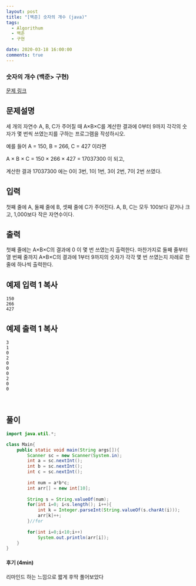 ```yaml
---
layout: post
title: "[백준] 숫자의 개수 (java)"
tags:
  - Algorithum
  - 백준
  - 구현

date: 2020-03-18 16:00:00
comments: true
---
```




###   숫자의 개수 (백준> 구현)

[문제 링크](https://www.acmicpc.net/problem/2577 )

## 문제설명

세 개의 자연수 A, B, C가 주어질 때 A×B×C를 계산한 결과에 0부터 9까지 각각의 숫자가 몇 번씩 쓰였는지를 구하는 프로그램을 작성하시오.

예를 들어 A = 150, B = 266, C = 427 이라면 

A × B × C = 150 × 266 × 427 = 17037300 이 되고, 

계산한 결과 17037300 에는 0이 3번, 1이 1번, 3이 2번, 7이 2번 쓰였다.

## 입력

첫째 줄에 A, 둘째 줄에 B, 셋째 줄에 C가 주어진다. A, B, C는 모두 100보다 같거나 크고, 1,000보다 작은 자연수이다.

## 출력

첫째 줄에는 A×B×C의 결과에 0 이 몇 번 쓰였는지 출력한다. 마찬가지로 둘째 줄부터 열 번째 줄까지 A×B×C의 결과에 1부터 9까지의 숫자가 각각 몇 번 쓰였는지 차례로 한 줄에 하나씩 출력한다.

## 예제 입력 1 복사

```
150
266
427
```

## 예제 출력 1 복사

```
3
1
0
2
0
0
0
2
0
0
```

<br>

## 풀이

```java
import java.util.*;

class Main{
    public static void main(String args[]){
        Scanner sc = new Scanner(System.in);
        int a = sc.nextInt();
        int b = sc.nextInt();
        int c = sc.nextInt();
        
        int num = a*b*c;
        int arr[] = new int[10];
        
        String s = String.valueOf(num);
        for(int i=0; i<s.length(); i++){
            int k = Integer.parseInt(String.valueOf(s.charAt(i)));
            arr[k]++;
        }//for
        
        for(int i=0;i<10;i++)
            System.out.println(arr[i]);
    }
}
```

#### 후기 (4min)

리마인드 하는 느낌으로 짧게 후딱 풀어보았다
